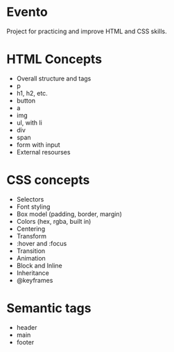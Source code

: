 # Evento

Project for practicing and improve HTML and CSS skills.

# HTML Concepts

- Overall structure and tags
- p
- h1, h2, etc.
- button
- a
- img
- ul, with li
- div
- span
- form with input
- External resourses

# CSS concepts
- Selectors
- Font styling
- Box model (padding, border, margin)
- Colors (hex, rgba, built in)
- Centering
- Transform
- :hover and :focus
- Transition
- Animation
- Block and Inline
- Inheritance
- @keyframes

# Semantic tags

- header
- main
- footer
